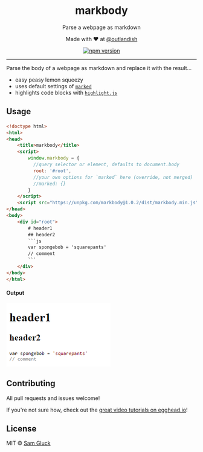 <p><h1 align="center">markbody</h1></p>

<p align="center">Parse a webpage as markdown</p>

<p align="center">Made with ❤ at <a href="http://www.twitter.com/outlandish">@outlandish</a></p>
  
<p align="center">
    <a href="http://badge.fury.io/js/markbody"><img alt="npm version" src="https://badge.fury.io/js/markbody.svg" /></a>
</p>

<hr/>

Parse the body of a webpage as markdown and replace it with the result...

- easy peasy lemon squeezy
- uses default settings of [`marked`](https://github.com/chjj/marked)
- highlights code blocks with [`highlight.js`](https://highlightjs.org)

## Usage

```html
<!doctype html>
<html>
<head>
    <title>markbody</title>
    <script>
        window.markbody = {
          //query selector or element, defaults to document.body
          root: '#root',
          //your own options for `marked` here (override, not merged)
          //marked: {}
        }
    </script>
    <script src="https://unpkg.com/markbody@1.0.2/dist/markbody.min.js"></script>
</head>
<body>
    <div id="root">
        # header1
        ## header2
        ```js
        var spongebob = 'squarepants'
        // comment
        ```
    </div>
</body>
</html>
```

#### Output

<img src="https://github.com/sdgluck/markbody/blob/master/image.png" />

## Contributing

All pull requests and issues welcome!

If you're not sure how, check out the [great video tutorials on egghead.io](http://bit.ly/2aVzthz)!

## License

MIT © [Sam Gluck](github.com/sdgluck)

